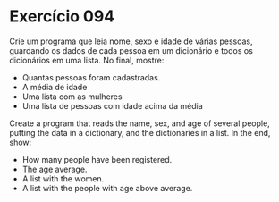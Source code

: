 # Exercício 094

Crie um programa que leia nome, sexo e idade de várias pessoas, guardando os dados de cada pessoa em um dicionário e todos os dicionários em uma lista. No final, mostre:
- Quantas pessoas foram cadastradas.
- A média de idade
- Uma lista com as mulheres
- Uma lista de pessoas com idade acima da média

Create a program that reads the name, sex, and age of several people, putting the data in a dictionary, and the dictionaries in a list. In the end, show:

- How many people have been registered.
- The age average.
- A list with the women.
- A list with the people with age above average.
